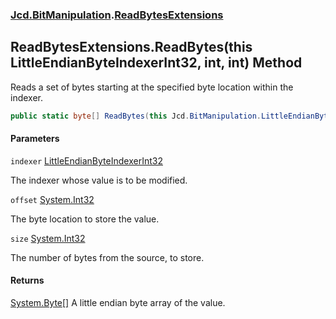 ### [Jcd.BitManipulation](Jcd.BitManipulation.md 'Jcd.BitManipulation').[ReadBytesExtensions](Jcd.BitManipulation.ReadBytesExtensions.md 'Jcd.BitManipulation.ReadBytesExtensions')

## ReadBytesExtensions.ReadBytes(this LittleEndianByteIndexerInt32, int, int) Method

Reads a set of bytes starting at the specified byte location within the indexer.

```csharp
public static byte[] ReadBytes(this Jcd.BitManipulation.LittleEndianByteIndexerInt32 indexer, int offset, int size);
```

#### Parameters

<a name='Jcd.BitManipulation.ReadBytesExtensions.ReadBytes(thisJcd.BitManipulation.LittleEndianByteIndexerInt32,int,int).indexer'></a>

`indexer` [LittleEndianByteIndexerInt32](Jcd.BitManipulation.LittleEndianByteIndexerInt32.md 'Jcd.BitManipulation.LittleEndianByteIndexerInt32')

The indexer whose value is to be modified.

<a name='Jcd.BitManipulation.ReadBytesExtensions.ReadBytes(thisJcd.BitManipulation.LittleEndianByteIndexerInt32,int,int).offset'></a>

`offset` [System.Int32](https://docs.microsoft.com/en-us/dotnet/api/System.Int32 'System.Int32')

The byte location to store the value.

<a name='Jcd.BitManipulation.ReadBytesExtensions.ReadBytes(thisJcd.BitManipulation.LittleEndianByteIndexerInt32,int,int).size'></a>

`size` [System.Int32](https://docs.microsoft.com/en-us/dotnet/api/System.Int32 'System.Int32')

The number of bytes from the source, to store.

#### Returns

[System.Byte](https://docs.microsoft.com/en-us/dotnet/api/System.Byte 'System.Byte')[[]](https://docs.microsoft.com/en-us/dotnet/api/System.Array 'System.Array')
A little endian byte array of the value.